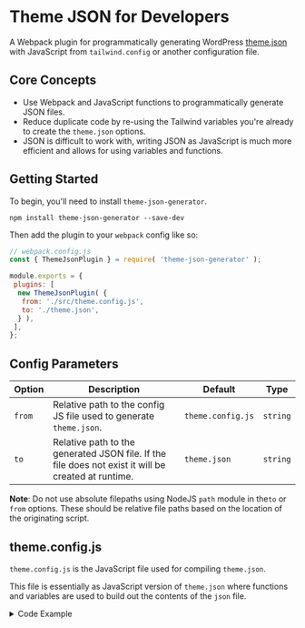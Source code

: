 # Theme JSON for Developers

A Webpack plugin for programmatically generating WordPress [theme.json](https://developer.wordpress.org/block-editor/how-to-guides/themes/global-settings-and-styles/) with JavaScript from `tailwind.config` or another configuration file.

## Core Concepts

- Use Webpack and JavaScript functions to programmatically generate JSON files.
- Reduce duplicate code by re-using the Tailwind variables you're already to create the `theme.json` options.
- JSON is difficult to work with, writing JSON as JavaScript is much more efficient and allows for using variables and functions.

## Getting Started

To begin, you'll need to install `theme-json-generator`.

```console
npm install theme-json-generator --save-dev
```

Then add the plugin to your `webpack` config like so:

```js
// webpack.config.js
const { ThemeJsonPlugin } = require( 'theme-json-generator' );

module.exports = {
 plugins: [
  new ThemeJsonPlugin( {
   from: './src/theme.config.js',
   to: './theme.json',
  } ),
 ],
};
```

## Config Parameters

| Option  | Description                                                                                          | Default            | Type      |
|------- |----------------------------------------------------------------------------------------------------- |------------------- |---------- |
| `from` | Relative path to the config JS file used to generate `theme.json`.                                   | `theme.config.js`  | `string`  |
| `to`   | Relative path to the generated JSON file. If the file does not exist it will be created at runtime.  | `theme.json`       | `string`  |

**Note**: Do not use absolute filepaths using NodeJS `path` module in the`to` or `from` options. These should be relative file paths based on the location of the originating script.

## theme.config.js

`theme.config.js` is the JavaScript file used for compiling `theme.json`.

This file is essentially as JavaScript version of `theme.json` where functions and variables are used to build out the contents of the `json` file.

<details>
  <summary>Code Example</summary>

  In the code example below, Tailwind config values are passed into the `theme.config` and are used to generate the `theme.json` options.

  ```js
   // theme.config.js
   const {transform} = require('theme-json-generator'); // Plugin helper for transforming data.
   const {theme} = require('../tailwind.config.js'); // Import Tailwind config.

   module.exports = {
      settings: {
         layout: {
            contentSize: theme.extend.screens.desktop || '',
         },
         typography: {
            lineHeight: false,
            textDecoration: false,
            textTransform: false,
            dropCap: false,
            fontSizes: [],
            fontFamilies: [],
         },
         color: {
            palette: transform('palette', theme.extend.colors),
         },
         blocks: {
            'core/button': {
               color: {
                  background: true,
                  text: true,
                  gradients: [],
                  palette: transform('palette', theme.extend.colors),
               },
            },
            'core/pullquote': {
               border: {
                  radius: false,
                  style: false,
                  color: false,
                  width: false,
               },
               typography: {
                  fontSizes: [],
               },
            },
            'core/buttons': {
               layout: {},
               typography: {
                  fontSizes: [],
               },
            },
            'core/heading': {
               color: {
                  text: true,
                  background: true,
                  palette: transform('palette', theme.extend.colors, [
                     'blue',
                     'teal',
                     'cyan',
                     'black',
                  ]),
                  link: false,
               },
            },
         },
      },
      styles: {
         typography: {
            fontFamily: theme.extend.fontFamily.sans.toString(),
            fontSize: theme.extend.fontSize.base,
            lineHeight: '1.5',
         },
         elements: {
            link: {
               color: {
                  text: theme.extend.colors.blue,
               },
               typography: {
                  textDecoration: 'none',
               },
               ':hover': {
                  color: {
                     text: theme.extend.colors.black,
                  },
               },
               ':focus': {
                  color: {
                     text: theme.extend.colors.black,
                  },
               },
            },
            cite: {
               typography: {
                  fontSize: theme.extend.fontSize['14'],
                  fontStyle: 'normal',
                  fontWeight: '800',
                  textTransform: 'uppercase',
               },
            },
         },
         blocks: {
            'core/quote': {
               typography: {
                  fontSize: theme.extend.fontSize['20'],
                  fontWeight: '400',
               },
               color: {
                  text: theme.extend.colors.text,
                  background: theme.extend.colors.bkg,
               },
               spacing: {
                  padding: {
                     top: theme.spacing[5],
                     right: theme.spacing[5],
                     bottom: theme.spacing[5],
                     left: theme.spacing[5],
                  },
                  margin: {
                     bottom: theme.spacing[5],
                  },
               },
            },
            'core/heading': {
               typography: {
                  fontWeight: '700',
               },
               color: {
                  text: theme.extend.colors.heading,
               },
               spacing: {
                  margin: {
                     bottom: theme.spacing[3],
                  },
               },
            },
            'core/paragraph': {
               typography: {
                  lineHeight: '1.5',
               },
               color: {
                  text: theme.extend.colors.text,
               },
               spacing: {
                  margin: {
                     top: '0',
                     bottom: theme.spacing[5],
                  },
               },
            },
         },
      },
   };
   ```

</details>
